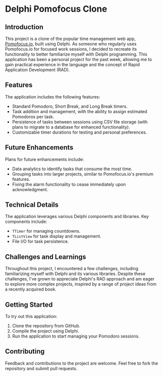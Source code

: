 # Delphi Pomofocus Clone

## Introduction

This project is a clone of the popular time management web app, [Pomofocus.io](https://pomofocus.io/), built using Delphi. As someone who regularly uses Pomofocus.io for focused work sessions, I decided to recreate its functionality to better familiarize myself with Delphi programming. This application has been a personal project for the past week, allowing me to gain practical experience in the language and the concept of Rapid Application Development (RAD).

## Features

The application includes the following features:

- Standard Pomodoro, Short Break, and Long Break timers.
- Task addition and management, with the ability to assign estimated Pomodoros per task.
- Persistence of tasks between sessions using CSV file storage (with plans to migrate to a database for enhanced functionality).
- Customizable timer durations for testing and personal preferences.

## Future Enhancements

Plans for future enhancements include:

- Data analytics to identify tasks that consume the most time.
- Grouping tasks into larger projects, similar to Pomofocus.io's premium features.
- Fixing the alarm functionality to cease immediately upon acknowledgment.

## Technical Details

The application leverages various Delphi components and libraries. Key components include:

- `TTimer` for managing countdowns.
- `TListView` for task display and management.
- File I/O for task persistence.

## Challenges and Learnings

Throughout this project, I encountered a few challenges, including familiarizing myself with Delphi and its various libraries. Despite these challenges, I've grown to appreciate Delphi's RAD approach and am eager to explore more complex projects, inspired by a range of project ideas from a recently acquired book.

## Getting Started

To try out this application:

1. Clone the repository from GitHub.
2. Compile the project using Delphi.
3. Run the application to start managing your Pomodoro sessions.

## Contributing

Feedback and contributions to the project are welcome. Feel free to fork the repository and submit pull requests.
